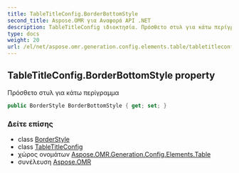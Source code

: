 ```yaml
---
title: TableTitleConfig.BorderBottomStyle
second_title: Aspose.OMR για Αναφορά API .NET
description: TableTitleConfig ιδιοκτησία. Πρόσθετο στυλ για κάτω περίγραμμα
type: docs
weight: 20
url: /el/net/aspose.omr.generation.config.elements.table/tabletitleconfig/borderbottomstyle/
---
```

## TableTitleConfig.BorderBottomStyle property

Πρόσθετο στυλ για κάτω περίγραμμα

```csharp
public BorderStyle BorderBottomStyle { get; set; }
```

### Δείτε επίσης

* class [BorderStyle](../../../aspose.omr.generation.config/borderstyle/)
* class [TableTitleConfig](../)
* χώρος ονομάτων [Aspose.OMR.Generation.Config.Elements.Table](../../tabletitleconfig/)
* συνέλευση [Aspose.OMR](../../../)


